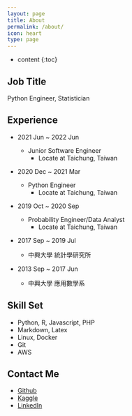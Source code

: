 ```yaml
---
layout: page
title: About
permalink: /about/
icon: heart
type: page
---
```


* content
{:toc}
## **Job Title**

Python Engineer, Statistician

## **Experience**
* 2021 Jun ~ 2022 Jun
    * Junior Software Engineer
        * Locate at Taichung, Taiwan

* 2020 Dec ~ 2021 Mar
    * Python Engineer
        * Locate at Taichung, Taiwan

* 2019 Oct ~ 2020 Sep
	* Probability Engineer/Data Analyst
		* Locate at Taichung, Taiwan

* 2017 Sep ~ 2019 Jul
	* 中興大學 統計學研究所

* 2013 Sep ~ 2017 Jun
	* 中興大學 應用數學系

## **Skill Set**

* Python, R, Javascript, PHP
* Markdown, Latex
* Linux, Docker
* Git
* AWS

## **Contact Me**

* [Github](https://github.com/q8977452)
* [Kaggle](https://kaggle.com/xinyouren1995)
* [LinkedIn](https://www.linkedin.com/in/ray-sin/)

